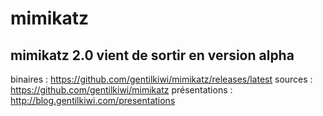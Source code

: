 
# mimikatz
## mimikatz 2.0 vient de sortir en version alpha

binaires : https://github.com/gentilkiwi/mimikatz/releases/latest
sources : https://github.com/gentilkiwi/mimikatz
présentations : http://blog.gentilkiwi.com/presentations
